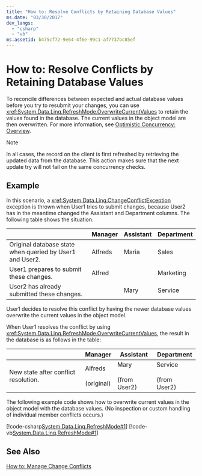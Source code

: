 ```yaml
---
title: "How to: Resolve Conflicts by Retaining Database Values"
ms.date: "03/30/2017"
dev_langs: 
  - "csharp"
  - "vb"
ms.assetid: b475cf72-9e64-4f6e-99c1-af7737bc85ef
---
```

# How to: Resolve Conflicts by Retaining Database Values
To reconcile differences between expected and actual database values before you try to resubmit your changes, you can use <xref:System.Data.Linq.RefreshMode.OverwriteCurrentValues> to retain the values found in the database. The current values in the object model are then overwritten. For more information, see [Optimistic Concurrency: Overview](../../../../../../docs/framework/data/adonet/sql/linq/optimistic-concurrency-overview.md).  
  
> [!NOTE]
>  In all cases, the record on the client is first refreshed by retrieving the updated data from the database. This action makes sure that the next update try will not fail on the same concurrency checks.  
  
## Example  
 In this scenario, a <xref:System.Data.Linq.ChangeConflictException> exception is thrown when User1 tries to submit changes, because User2 has in the meantime changed the Assistant and Department columns. The following table shows the situation.  
  
||Manager|Assistant|Department|  
|------|-------------|---------------|----------------|  
|Original database state when queried by User1 and User2.|Alfreds|Maria|Sales|  
|User1 prepares to submit these changes.|Alfred||Marketing|  
|User2 has already submitted these changes.||Mary|Service|  
  
 User1 decides to resolve this conflict by having the newer database values overwrite the current values in the object model.  
  
 When User1 resolves the conflict by using <xref:System.Data.Linq.RefreshMode.OverwriteCurrentValues>, the result in the database is as follows in the table:  
  
||Manager|Assistant|Department|  
|------|-------------|---------------|----------------|  
|New state after conflict resolution.|Alfreds<br /><br /> (original)|Mary<br /><br /> (from User2)|Service<br /><br /> (from User2)|  
  
 The following example code shows how to overwrite current values in the object model with the database values. (No inspection or custom handling of individual member conflicts occurs.)  
  
 [!code-csharp[System.Data.Linq.RefreshMode#1](../../../../../../samples/snippets/csharp/VS_Snippets_Data/system.data.linq.refreshmode/cs/program.cs#1)]
 [!code-vb[System.Data.Linq.RefreshMode#1](../../../../../../samples/snippets/visualbasic/VS_Snippets_Data/system.data.linq.refreshmode/vb/module1.vb#1)]  
  
## See Also  
 [How to: Manage Change Conflicts](../../../../../../docs/framework/data/adonet/sql/linq/how-to-manage-change-conflicts.md)
